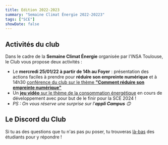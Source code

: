 ```yaml
---
title: Edition 2022-2023
summary: "Semaine Climat Énergie 2022-20223"
tags: ["SCE"]
showDate: false
---
```



## Activités du club
Dans le cadre de la **Semaine Climat Énergie** organisée par l'INSA Toulouse, le Club vous propose deux activités :
- Le **mercredi 25/01/22 à partir de 14h au Foyer** : présentation des actions faciles à prendre pour **réduire son empreinte numérique** et à 14h30 
[conférence du club sur le thème **"Comment réduire son empreinte numérique"**](../../presentations/conf-sce/)
- Un [**jeu vidéo** sur le thème de la consommation énergétique](../../projects/jeu-sce/)
en cours de développement avec pour but de le finir pour la SCE 2024 !
- *PS : On vous réserve une surprise sur l'**appli Campus** 🙃* 

## Le Discord du Club
Si tu as des questions que tu n'as pas pu poser, tu trouveras [là-bas](https://discord.com/invite/9G8cWyK) des étudiants pour y répondre !


<!-- 
<div style="position: relative; padding-bottom: 79%; margin-bottom: 10%; height: 0; overflow: hidden;">
  <iframe class="pb-32" style="position: absolute; top: 0; left: 0; width: 100%; height: 100%; border:0;" src="https://www.youtube.com/embed/Vpi7Ad7ReOU?start=351s&end=402" />
</div> -->

